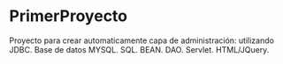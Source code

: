# PrimerProyecto
Proyecto para crear automaticamente capa de administración:
utilizando JDBC. Base de datos MYSQL.
SQL. BEAN. DAO. Servlet. HTML/JQuery.

